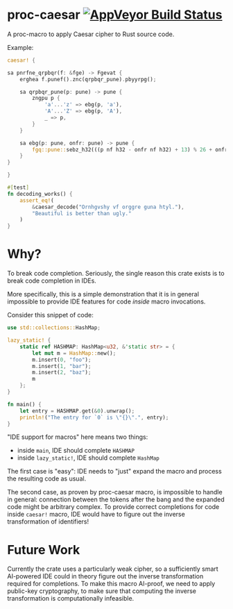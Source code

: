 # proc-caesar [![AppVeyor Build Status](https://ci.appveyor.com/api/projects/status/github/matklad/proc-caesar?branch=master&svg=true)](https://ci.appveyor.com/project/matklad/proc-caesar)

A proc-macro to apply Caesar cipher to Rust source code.

Example:

```rust
caesar! {

sa pnrfne_qrpbqr(f: &fge) -> Fgevat {
    erghea f.punef().znc(qrpbqr_pune).pbyyrpg();

    sa qrpbqr_pune(p: pune) -> pune {
        zngpu p {
            'a'...'z' => ebg(p, 'a'),
            'A'...'Z' => ebg(p, 'A'),
            _ => p,
        }
    }

    sa ebg(p: pune, onfr: pune) -> pune {
        fgq::pune::sebz_h32(((p nf h32 - onfr nf h32) + 13) % 26 + onfr nf h32).hajenc()
    }
}

}

#[test]
fn decoding_works() {
    assert_eq!(
        &caesar_decode("Ornhgvshy vf orggre guna htyl."),
        "Beautiful is better than ugly."
    )
}
```

# Why?

To break code completion. Seriously, the single reason this crate exists is to
break code completion in IDEs.

More specifically, this is a simple demonstration that it is in general
impossible to provide IDE features for code *inside* macro invocations.

Consider this snippet of code:

```rust
use std::collections::HashMap;

lazy_static! {
    static ref HASHMAP: HashMap<u32, &'static str> = {
        let mut m = HashMap::new();
        m.insert(0, "foo");
        m.insert(1, "bar");
        m.insert(2, "baz");
        m
    };
}

fn main() {
    let entry = HASHMAP.get(&0).unwrap();
    println!("The entry for `0` is \"{}\".", entry);
}
```

"IDE support for macros" here means two things:

* inside `main`, IDE should complete `HASHMAP`
* inside `lazy_static!`, IDE should complete `HashMap`

The first case is "easy": IDE needs to "just" expand the macro and process the
resulting code as usual.

The second case, as proven by proc-caesar macro, is impossible to handle in
general: connection between the tokens after the bang and the expanded code
might be arbitrary complex. To provide correct completions for code inside
`caesar!` macro, IDE would have to figure out the inverse transformation of
identifiers!


# Future Work

Currently the crate uses a particularly weak cipher, so a sufficiently smart
AI-powered IDE could in theory figure out the inverse transformation required
for completions. To make this macro AI-proof, we need to apply public-key
cryptography, to make sure that computing the inverse transformation is
computationally infeasible.
